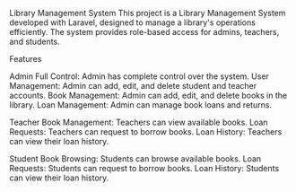 Library Management System
This project is a Library Management System developed with Laravel, designed to manage a library's operations efficiently. The system provides role-based access for admins, teachers, and students.

Features

Admin
Full Control: Admin has complete control over the system.
User Management: Admin can add, edit, and delete student and teacher accounts.
Book Management: Admin can add, edit, and delete books in the library.
Loan Management: Admin can manage book loans and returns.

Teacher
Book Management: Teachers can view available books.
Loan Requests: Teachers can request to borrow books.
Loan History: Teachers can view their loan history.

Student
Book Browsing: Students can browse available books.
Loan Requests: Students can request to borrow books.
Loan History: Students can view their loan history.
